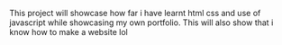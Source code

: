 This project will showcase how far i have learnt html css and use of javascript while showcasing my own portfolio.
This will also show that i know how to make a website lol